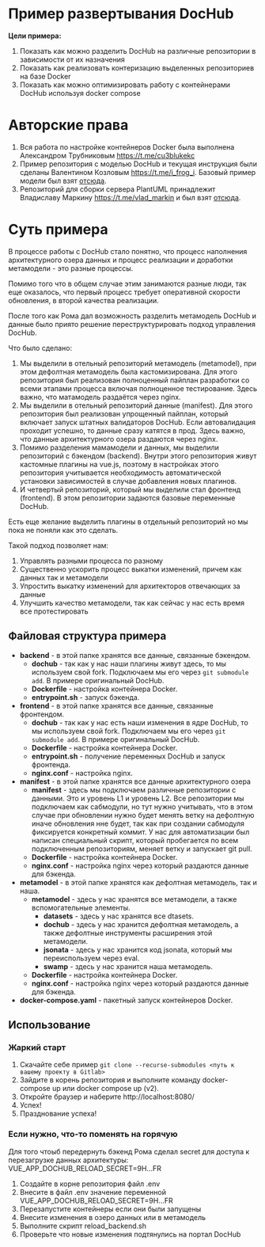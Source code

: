 # Пример развертывания DocHub

**Цели примера:**
1. Показать как можно разделить DocHub на различные репозитории в зависимости от их назначения
2. Показать как реализовать контеризацию выделенных репозиториев на базе Docker
3. Показать как можно оптимизировать работу с контейнерами DocHub используя docker compose


# Авторские права
1. Вся работа по настройке контейнеров Docker была выполнена Александром Трубниковым https://t.me/cu3blukekc
2. Пример репозитория с моделью DocHub и текущая инструкция были сделаны Валентином Козловым https://t.me/i_frog_i. Базовый пример модели был взят [отсюда](https://github.com/rpiontik/DocHubExamples/tree/main/src/repository_structure_example).
3. Репозиторий для сборки сервера PlantUML принадлежит Владиславу Маркину https://t.me/vlad_markin и был взят [отсюда](https://github.com/vlad-markin/plantuml-server/tree/dochub-v2).

# Суть примера
В процессе работы с DocHub стало понятно, что процесс наполнения архитектурного озера данных и процесс реализации и доработки метамодели - это разные процессы.

Помимо того что в общем случае этим занимаются разные люди, так еще оказалось, что первый процесс требует оперативной скорости обновления, в второй качества реализации.

После того как Рома дал возможность разделить метамодель DocHub и данные было приято решение переструктурировать подход управления DocHub.

Что было сделано:
1. Мы выделили в отельный репозиторий метамодель (metamodel), при этом дефолтная метамодель была кастомизирована. Для этого репозитория был реализован полноценный пайплан разработки со всеми этапами процесса включая полноценное тестирование. Здесь важно, что матамодель раздаётся через nginx.
2. Мы выделили в отельный репозиторий данные (manifest). Для этого репозитория был реализован упрощенный пайплан, который включает запуск штатных валидаторов DocHub. Если автовалидация проходит успешно, то данные сразу катятся в прод. Здесь важно, что данные архитектурного озера раздаются через nginx.
3. Помимо разделения мамамодели и данных, мы выделили репозиторий с бэкендом (backend). Внутри этого репозитория живут кастомные плагины на vue.js, поэтому в настройках этого репозитория учитывается необходимость автоматической установки зависимостей в случае добавления новых плагинов.
4. И четвертый репозиторий, который мы выделили стал фронтенд (frontend). В этом репозитории задаются базовые переменные DocHub.

Есть еще желание выделить плагины в отдельный репозиторий но мы пока не поняли как это сделать.

Такой подход позволяет нам:
1. Управлять разными процесса по разному
2. Существенно ускорить процесс выкатки изменений, причем как данных так и метамодели
3. Упростить выкатку изменений для архитекторов отвечающих за данные
4. Улучшить качество метамодели, так как сейчас у нас есть время все протестировать


## Файловая структура примера
* **backend** - в этой папке хранятся все данные, связанные бэкендом.
    * **dochub** - так как у нас наши плагины живут здесь, то мы используем свой fork. Подключаем мы его через `git submodule add`. В примере оригинальный DocHub.
    * **Dockerfile** - настройка контейнера Docker.    
    * **entrypoint.sh** - запуск бэкенда.
* **frontend** - в этой папке хранятся все данные, связанные фронтендом.
    * **dochub** - так как у нас есть наши изменения в ядре DocHub, то мы используем свой fork. Подключаем мы его через `git submodule add`. В примере оригинальный DocHub.
    * **Dockerfile** - настройка контейнера Docker.
    * **entrypoint.sh** - получение переменных DocHub и запуск фронтенда.
    * **nginx.conf** - настройка nginx.
* **manifest** - в этой папке хранятся все данные архитектурного озера
    * **manifest** - здесь мы подключаем различные репозитории с данными. Это и уровень L1 и уровень L2. Все репозитории мы подключаем как сабмодули, но тут нужно учитывать, что в этом случае при обновлении нужно будет менять ветку на дефолтную иначе обновления нне будет, так как при создании сабмодуля фиксируется конкретный коммит. У нас для автоматизации был написан специальный скрипт, который пробегается по всем подключенным репозиториям, меняет ветку и запускает git pull.
    * **Dockerfile** - настройка контейнера Docker.    
    * **nginx.conf** - настройка nginx через который раздаются данные для бэкенда.
* **metamodel** - в этой папке хранятся как дефолтная метамодель, так и наша.
    * **metamodel** - здесь у нас хранятся все метамодели, а также вспомогательные элементы.
        * **datasets** - здесь у нас хранятся все dtasets.
        * **dochub** - здесь у нас хранится дефолтная метамодель, а также дефолтные инструменты расширения этой метамодели.
        * **jsonata** - здесь у нас хранится код jsonata, который мы переиспользуем через eval.
        * **swamp** - здесь у нас хранится наша метамодель.        
    * **Dockerfile** - настройка контейнера Docker.    
    * **nginx.conf** - настройка nginx через который раздаются данные для бэкенда.
* **docker-compose.yaml** - пакетный запуск контейнеров Docker.

## Использование
### Жаркий старт
1. Скачайте себе пример `git clone --recurse-submodules <путь к вашему проекту в Gitlab>`
2. Зайдите в корень репозитория и выполните команду docker-compose up или docker compose up (v2).
3. Откройте браузер и наберите http://localhost:8080/ 
4. Успех!
5. Празднование успеха!

### Если нужно, что-то поменять на горячую
Для того чтоыб передернуть бэкенд Рома сделал secret для доступа к перезагрузке данных архитектуры:
VUE_APP_DOCHUB_RELOAD_SECRET=9H...FR

1. Создайте в корне репозитория файл .env
2. Внесите в файл .env значение переменной VUE_APP_DOCHUB_RELOAD_SECRET=9H...FR
3. Перезапустите контейнеры если они были запущены
4. Внесите изменения в озеро данных или в метамодель
5. Выполните скрипт reload_backend.sh
6. Проверьте что новые изменения подтянулись на портал DocHub

